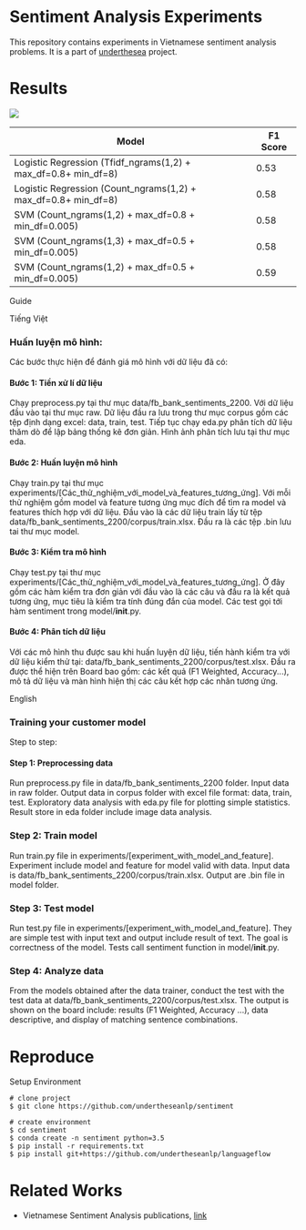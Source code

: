 # Sentiment Analysis Experiments

This repository contains experiments in Vietnamese sentiment analysis problems. It is a part of [underthesea](https://github.com/magizbox/underthesea) project.

# Results

![](https://img.shields.io/badge/F1-0.43-red.svg)

| Model                                                          | F1 Score |
|----------------------------------------------------------------|----------|
| Logistic Regression (Tfidf_ngrams(1,2) + max_df=0.8+ min_df=8) | 0.53     |
| Logistic Regression (Count_ngrams(1,2) + max_df=0.8+ min_df=8) | 0.58     |
| SVM (Count_ngrams(1,2) + max_df=0.8 + min_df=0.005)            | 0.58     |
| SVM (Count_ngrams(1,3) + max_df=0.5 + min_df=0.005)            | 0.58     |
| SVM (Count_ngrams(1,2) + max_df=0.5 + min_df=0.005)            | 0.59     |

Guide

Tiếng Việt
### Huấn luyện mô hình:

Các bước thực hiện để đánh giá mô hình với dữ liệu đã có:

#### Bước 1: Tiền xử lí dữ liệu

Chạy preprocess.py tại thư mục data/fb_bank_sentiments_2200. Với dữ liệu đầu vào tại thư mục raw. Dữ liệu đầu ra lưu trong thư mục corpus gồm các tệp định dạng excel: data, train, test. Tiếp tục chạy eda.py phân tích dữ liệu thăm dò để lập bảng thống kê đơn giản. Hình ảnh phân tích lưu tại thư mục eda.

#### Bước 2: Huấn luyện mô hình
Chạy train.py tại thư mục experiments/[Các_thử_nghiệm_với_model_và_features_tương_ứng]. Với mỗi thử nghiệm gồm model và feature tương ứng mục đích để tìm ra model và features thích hợp với dữ liệu. Đầu vào là các dữ liệu train lấy từ tệp data/fb_bank_sentiments_2200/corpus/train.xlsx. Đầu ra là các tệp .bin lưu tai thư mục model.

#### Bước 3: Kiểm tra mô hình
Chạy test.py tại thư mục experiments/[Các_thử_nghiệm_với_model_và_features_tương_ứng]. Ở đây gồm các hàm kiểm tra đơn giản với đầu vào là các câu và đầu ra là kết quả tương ứng, mục tiêu là kiểm tra tính đúng đắn của model. Các test gọi tới hàm sentiment trong model/__init__.py.

#### Bước 4: Phân tích dữ liệu
Với các mô hình thu được sau khi huấn luyện dữ liệu, tiến hành kiểm tra với dữ liệu kiểm thử tại: data/fb_bank_sentiments_2200/corpus/test.xlsx. Đầu ra được thể hiện trên Board bao gồm: các kết quả (F1 Weighted, Accuracy...), mô tả dữ liệu và màn hình hiện thị các câu kết hợp các nhãn tương ứng.

English
### Training your customer model
Step to step:
#### Step 1: Preprocessing data
Run preprocess.py file in data/fb_bank_sentiments_2200 folder. Input data in raw folder. Output data in corpus folder with excel file format: data, train, test. Exploratory data analysis with eda.py file for plotting simple statistics. Result store in eda folder include image data analysis.

### Step 2: Train model
Run train.py file in experiments/[experiment_with_model_and_feature]. Experiment include model and feature for model valid with data. Input data is data/fb_bank_sentiments_2200/corpus/train.xlsx. Output are .bin file in model folder.

### Step 3: Test model
Run test.py file in experiments/[experiment_with_model_and_feature]. They are simple test with input text and output include result of text. The goal is correctness of the model. Tests call sentiment function in model/__init__.py.

### Step 4: Analyze data
From the models obtained after the data trainer, conduct the test with the test data at data/fb_bank_sentiments_2200/corpus/test.xlsx. The output is shown on the board include: results (F1 Weighted, Accuracy ...), data descriptive, and display of matching sentence combinations.

# Reproduce

Setup Environment

```
# clone project
$ git clone https://github.com/undertheseanlp/sentiment

# create environment
$ cd sentiment
$ conda create -n sentiment python=3.5
$ pip install -r requirements.txt
$ pip install git+https://github.com/undertheseanlp/languageflow
```

# Related Works

* Vietnamese Sentiment Analysis publications, [link](https://github.com/magizbox/underthesea/wiki/Vietnamese-NLP-Publications#sentiment-analysis)
